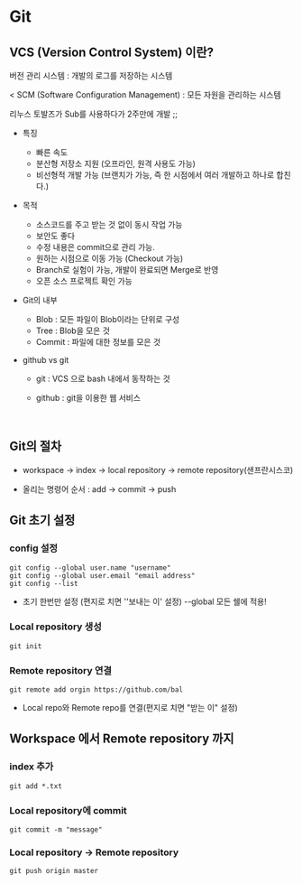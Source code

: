 # Git

##  VCS (Version Control System) 이란?

버전 관리 시스템 : 개발의 로그를 저장하는 시스템 

< SCM (Software Configuration Management) : 모든 자원을 관리하는 시스템

리누스 토발즈가 Sub를 사용하다가 2주만에 개발 ;;



- 특징
  - 빠른 속도 
  - 분산형 저장소 지원 (오프라인, 원격 사용도 가능)
  - 비선형적 개발 가능 (브랜치가 가능, 즉 한 시점에서 여러 개발하고 하나로 합친다.) 
- 목적
  - 소스코드를 주고 받는 것 없이 동시 작업 가능
  - 보안도 좋다
  - 수정 내용은 commit으로 관리 가능.
  - 원하는 시점으로 이동 가능 (Checkout 가능)
  - Branch로 실험이 가능, 개발이 완료되면 Merge로 반영
  - 오픈 소스 프로젝트 확인 가능
- Git의 내부
  - Blob : 모든 파일이 Blob이라는 단위로 구성
  - Tree : Blob을 모은 것
  - Commit : 파일에 대한 정보를 모은 것



- github vs git

  - git : VCS 으로 bash 내에서 동작하는 것

  - github : git을 이용한 웹 서비스

    ​

## Git의 절차

- workspace -> index -> local repository -> remote repository(샌프란시스코)

- 올리는 명령어 순서 : add -> commit -> push

   



## Git 초기 설정

### config 설정

```
git config --global user.name "username"
git config --global user.email "email address"
git config --list
```

* 초기 한번만 설정 (편지로 치면 ''보내는 이' 설정) --global 모든 쉘에 적용!



### Local repository 생성

```
git init
```



### Remote repository 연결

```
git remote add orgin https://github.com/bal
```

* Local repo와 Remote repo를 연결(편지로 치면 "받는 이" 설정)



## Workspace 에서 Remote repository 까지

### index 추가

```
git add *.txt
```



### Local repository에 commit

```
git commit -m "message"
```



### Local repository -> Remote repository

```
git push origin master
```







